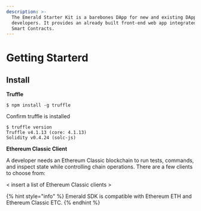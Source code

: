 ```yaml
---
description: >-
  The Emerald Starter Kit is a barebones DApp for new and existing DApp
  developers. It provides an already built front-end web app integrated with
  Smart Contracts.
---
```


# Getting Starterd

## Install 

**Truffle**

```text
$ npm install -g truffle
```

Confirm truffle is installed

```text
$ truffle version
Truffle v4.1.13 (core: 4.1.13)
Solidity v0.4.24 (solc-js)
```

**Ethereum Classic Client**

A developer needs an Ethereum Classic blockchain to run tests, commands, and inspect state while controlling chain operations. There are a few clients to choose from:

&lt; insert a list of Ethereum Classic clients &gt;

{% hint style="info" %}
Emerald SDK is compatible with Ethereum ETH and Ethereum Classic ETC.
{% endhint %}

## 

